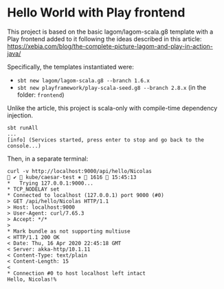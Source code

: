 # Hello World with Play frontend

This project is based on the basic lagom/lagom-scala.g8 template
with a Play frontend added to it following the ideas described in this article:
https://xebia.com/blog/the-complete-picture-lagom-and-play-in-action-java/

Specifically, the templates instantiated were:

- `sbt new lagom/lagom-scala.g8 --branch 1.6.x`
- `sbt new playframework/play-scala-seed.g8 --branch 2.8.x` (in the folder: `frontend`)

Unlike the article, this project is scala-only with compile-time dependency injection.

```shell
sbt runAll
...
[info] (Services started, press enter to stop and go back to the console...)
```

Then, in a separate terminal:

```shell
curl -v http://localhost:9000/api/hello/Nicolas                                                                                                                                                                                                                                                                                                 ✔  kube/caesar-test ⎈  1616  15:45:13
*   Trying 127.0.0.1:9000...
* TCP_NODELAY set
* Connected to localhost (127.0.0.1) port 9000 (#0)
> GET /api/hello/Nicolas HTTP/1.1
> Host: localhost:9000
> User-Agent: curl/7.65.3
> Accept: */*
> 
* Mark bundle as not supporting multiuse
< HTTP/1.1 200 OK
< Date: Thu, 16 Apr 2020 22:45:18 GMT
< Server: akka-http/10.1.11
< Content-Type: text/plain
< Content-Length: 15
< 
* Connection #0 to host localhost left intact
Hello, Nicolas!%                 
```